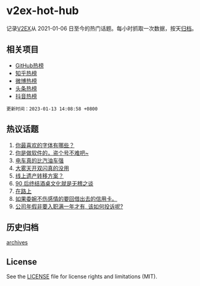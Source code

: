 # v2ex-hot-hub

 记录[V2EX](https://www.v2ex.com/)从 2021-01-06 日至今的热门话题。每小时抓取一次数据，按天[归档](archives)。
 
 ## 相关项目

- [GitHub热榜](https://github.com/snaildev/github-hot-hub)
- [知乎热榜](https://github.com/snaildev/zhihu-hot-hub)
- [微博热榜](https://github.com/snaildev/weibo-hot-hub)
- [头条热榜](https://github.com/snaildev/toutiao-hot-hub)
- [抖音热榜](https://github.com/snaildev/douyin-hot-hub)


 `更新时间：2023-01-13 14:08:58 +0800`

## 热议话题

1. [你最喜欢的字体有哪些？](https://www.v2ex.com/t/908532)
1. [你是做软件的，盗个号不难吧~](https://www.v2ex.com/t/908450)
1. [电车真的比汽油车强](https://www.v2ex.com/t/908427)
1. [大雾天开双闪真的没用](https://www.v2ex.com/t/908586)
1. [线上遗产转移方案？](https://www.v2ex.com/t/908607)
1. [90 后终结酒桌文化就是无稽之谈](https://www.v2ex.com/t/908634)
1. [在路上](https://www.v2ex.com/t/908582)
1. [如果委婉不伤感情的要回借出去的信用卡。](https://www.v2ex.com/t/908644)
1. [公司年假非要入职满一年才有, 该如何投诉呢?](https://www.v2ex.com/t/908468)

## 历史归档

[archives](archives)

## License

See the [LICENSE](LICENSE) file for license rights and limitations (MIT).
